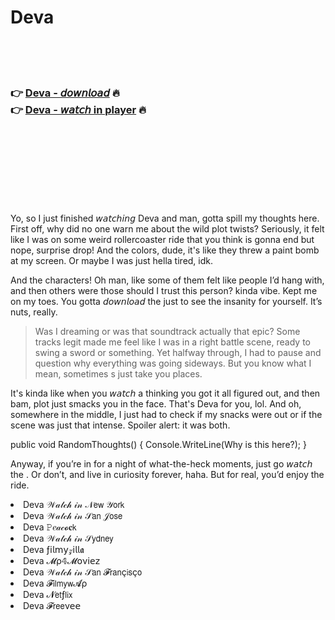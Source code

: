 <h1>Deva</h1>

<br><br><br>

<h3>👉 <a href="https://Jims-begedesa1974.github.io/awbisjnghz/">Deva - 𝘥𝘰𝘸𝘯𝘭𝘰𝘢𝘥</a> 🔥<br>
👉 <a href="https://Jims-begedesa1974.github.io/awbisjnghz/">Deva - 𝘸𝘢𝘵𝘤𝘩 in player</a> 🔥
</h3>



<br><br><br><br><br><br><br>


Yo, so I just finished 𝘸𝘢𝘵𝘤𝘩𝘪𝘯𝘨 Deva and man, gotta spill my thoughts here. First off, why did no one warn me about the wild plot twists? Seriously, it felt like I was on some weird rollercoaster ride that you think is gonna end but nope, surprise drop! And the colors, dude, it's like they threw a paint bomb at my screen. Or maybe I was just hella tired, idk.

And the characters! Oh man, like some of them felt like people I’d hang with, and then others were those should I trust this person? kinda vibe. Kept me on my toes. You gotta 𝘥𝘰𝘸𝘯𝘭𝘰𝘢𝘥 the   just to see the insanity for yourself. It’s nuts, really.

>Was I dreaming or was that soundtrack actually that epic? Some tracks legit made me feel like I was in a right battle scene, ready to swing a sword or something. Yet halfway through, I had to pause and question why everything was going sideways. But you know what I mean, sometimes  s just take you places.

It's kinda like when you 𝘸𝘢𝘵𝘤𝘩 a   thinking you got it all figured out, and then bam, plot just smacks you in the face. That's Deva for you, lol. And oh, somewhere in the middle, I just had to check if my snacks were out or if the scene was just that intense. Spoiler alert: it was both.

public void RandomThoughts() { Console.WriteLine(Why is this here?); }

Anyway, if you’re in for a night of what-the-heck moments, just go 𝘸𝘢𝘵𝘤𝘩 the  . Or don’t, and live in curiosity forever, haha. But for real, you’d enjoy the ride.

<li>Deva 𝒲𝒶𝓉𝒸𝒽 𝒾𝓃 𝒩𝖾𝗐 𝒴𝗈𝗋𝗄</li>
<li>Deva 𝒲𝒶𝓉𝒸𝒽 𝒾𝓃 𝒮𝖺𝗇 𝒥𝗈𝗌𝖾</li>
<li>Deva 𝙿𝑒𝒶𝒸𝓸𝐜𝗄</li>
<li>Deva 𝒲𝒶𝓉𝒸𝒽 𝒾𝓃 𝒮𝗒𝖽𝗇𝖾𝗒</li>
<li>Deva ƒ𝗂𝗅𝗆𝗒𝓏𝗂𝗅𝗅𝖆</li>
<li>Deva 𝓜ρ𝟜𝓜𝗈ν𝗂𝖾𝗓</li>
<li>Deva 𝒲𝒶𝓉𝒸𝒽 𝒾𝓃 𝒮𝖺𝗇 𝓕𝗋𝖺𝗇ç𝗂𝗌ç𝗈</li>
<li>Deva 𝓕𝗂𝗅𝗆𝗒𝗐𝓐ρ</li>
<li>Deva 𝓝𝖾𝗍ƒ𝗅𝗂𝗑</li>
<li>Deva 𝓕𝗋𝖾𝖾ν𝖾𝖾</li>

